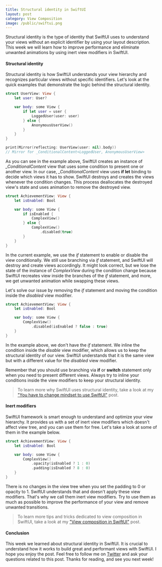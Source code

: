 ```yaml
---
title: Structural identity in SwiftUI
layout: post
category: View Composition
image: /public/swiftui.png
---
```


Structural identity is the type of identity that SwiftUI uses to understand your views without an explicit identifier by using your layout description. This week we will learn how to improve performance and eliminate unwanted animations by using inert view modifiers in SwiftUI.

#### Structural identity
Structural identity is how SwiftUI understands your view hierarchy and recognizes particular views without specific identifiers. Let's look at the quick examples that demonstrate the logic behind the structural identity.

```swift
struct UserView: View {
    let user: User?

    var body: some View {
        if let user = user {
            LoggedUser(user: user)
        } else {
            AnonymousUserView()
        }
    }
}

print(Mirror(reflecting: UserView(user: nil).body))
// Mirror for _ConditionalContent<LoggedUser, AnonymousUserView>
```

As you can see in the example above, SwiftUI creates an instance of *_ConditionalContent* view that uses some condition to present one or another view. In our case, *_ConditionalContent* view uses **if let** binding to decide which views it has to show. SwiftUI destroys and creates the views whenever the condition changes. This process deallocates the destroyed view's state and uses animation to remove the destroyed view.

```swift
struct AchievementView: View {
    let isEnabled: Bool

    var body: some View {
        if isEnabled {
            ComplexView()
        } else {
            ComplexView()
                .disabled(true)
        }
    }
}
```

In the current example, we use the *if* statement to enable or disable the view conditionally. We still use branching via *if* statement, and SwiftUI will destroy and create views accordingly. It might look correct, but we lose the state of the instance of *ComplexView* during the condition change because SwiftUI recreates view inside the branches of the *if* statement, and more, we get unwanted animation while swapping these views.

Let's solve our issue by removing the *if* statement and moving the condition inside the *disabled* view modifier.

```swift
struct AchievementView: View {
    let isEnabled: Bool

    var body: some View {
        ComplexView()
            .disabled(isEnabled ? false : true)
    }
}
```

In the example above, we don't have the *if* statement. We inline the condition inside the *disable* view modifier, which allows us to keep the structural identity of our view. SwiftUI understands that it is the same view but with a different value for the *disabled* view modifier.

Remember that you should use branching via **if** or **switch** statement only when you need to present different views. Always try to inline your conditions inside the view modifiers to keep your structural identity.

> To learn more why SwiftUI uses structural identity, take a look at my ["You have to change mindset to use SwiftUI"](/2019/11/19/you-have-to-change-mindset-to-use-swiftui/) post.

#### Inert modifiers
SwiftUI framework is smart enough to understand and optimize your view hierarchy. It provides us with a set of inert view modifiers which doesn't affect view tree, and you can use them for free. Let's take a look at some of them in the example below.

```swift
struct AchievementView: View {
    let isEnabled: Bool

    var body: some View {
        ComplexView()
            .opacity(isEnabled ? 1 : 0)
            .padding(isEnabled ? 8 : 0)
    }
}
```

There is no changes in the view tree when you set the padding to 0 or opacity to 1. SwiftUI understands that and doesn't apply these view modifiers. That's why we call them inert view modifiers. Try to use them as much as possible to improve the performance of your view and remove unwanted transitions.

> To learn more tips and tricks dedicated to view composition in SwiftUI, take a look at my ["View composition in SwiftUI"](/2019/10/30/view-composition-in-swiftui/) post.

#### Conclusion
This week we learned about structural identity in SwiftUI. It is crucial to understand how it works to build great and performant views with SwiftUI. I hope you enjoy the post. Feel free to follow me on [Twitter](https://twitter.com/mecid) and ask your questions related to this post. Thanks for reading, and see you next week!

